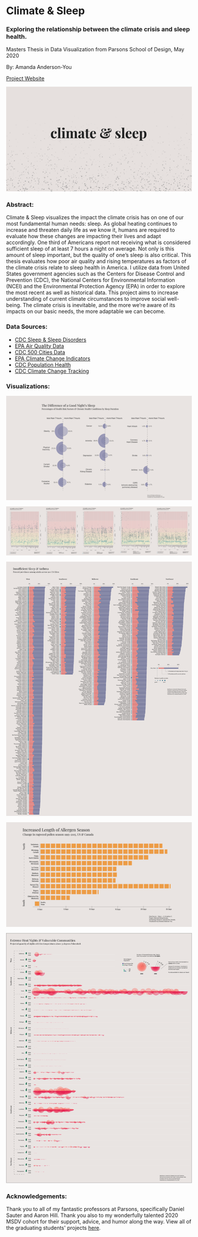# Climate & Sleep

### Exploring the relationship between the climate crisis and sleep health.

Masters Thesis in Data Visualization from Parsons School of Design, May 2020

By: Amanda Anderson-You

[Project Website](https://amandersonyou.github.io/ClimateSleepThesis)

![PreviewImage](preview.png "Project Preview")


### Abstract: 
Climate & Sleep visualizes the impact the climate crisis has on one of our most fundamental human needs: sleep. As global heating continues to increase and threaten daily life as we know it, humans are required to evaluate how these changes are impacting their lives and adapt accordingly. One third of Americans report not receiving what is considered sufficient sleep of at least 7 hours a night on average. Not only is this amount of sleep important, but the quality of one’s sleep is also critical. This thesis evaluates how poor air quality and rising temperatures as factors of the climate crisis relate to sleep health in America. I utilize data from United States government agencies such as the Centers for Disease Control and Prevention (CDC), the National Centers for Environmental Information (NCEI) and the Environmental Protection Agency (EPA) in order to explore the most recent as well as historical data. This project aims to increase understanding of current climate circumstances to improve social well-being. The climate crisis is inevitable, and the more we’re aware of its impacts on our basic needs, the more adaptable we can become. 



### Data Sources: 

- [CDC Sleep & Sleep Disorders](https://www.cdc.gov/sleep/data_statistics.html)
- [EPA Air Quality Data](https://www.epa.gov/outdoor-air-quality-data)
- [CDC 500 Cities Data](https://www.cdc.gov/500cities/index.htm)
- [EPA Climate Change Indicators](https://www.epa.gov/climate-indicators/climate-change-indicators-ragweed-pollen-season)
- [CDC Population Health](https://ephtracking.cdc.gov/showPopulationData)
- [CDC Climate Change Tracking](https://ephtracking.cdc.gov/showClimateChangeTracking)




### Visualizations:
![Sleep Health](documentation/1.png "Sleep Health Risks")

![Air Quality 1980-2019](documentation/2.png "Air Quality Scatterplot")

![Asthma and Sleep](documentation/3.png "Asthma and Sleep Prevelance")

![Allergy Season](documentation/4.png "Ragweed Allergen Season")

![Extreme Heat Nights 2020 & 2050](documentation/5.png "Extreme Heat Nights")




### Acknowledgements:
Thank you to all of my fantastic professors at Parsons, specifically Daniel Sauter and Aaron Hill. Thank you also to my wonderfully talented 2020 MSDV cohort for their support, advice, and humor along the way. View all of the graduating students' projects [here](https://parsons.nyc/thesis-2020/).